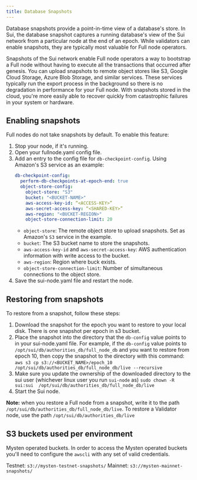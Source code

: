 ```yaml
---
title: Database Snapshots
---
```


Database snapshots provide a point-in-time view of a database's store. In Sui, the database snapshot captures a running database's view of the Sui network from a particular node at the end of an epoch. While validators can enable snapshots, they are typically most valuable for Full node operators.

Snapshots of the Sui network enable Full node operators a way to bootstrap a Full node without having to execute all the transactions that occurred after genesis. You can upload snapshots to remote object stores like S3, Google Cloud Storage, Azure Blob Storage, and similar services. These services typically run the export process in the background so there is no degradation in performance for your Full node. With snapshots stored in the cloud, you're more easily able to recover quickly from catastrophic failures in your system or hardware.

## Enabling snapshots

Full nodes do not take snapshots by default. To enable this feature:

1. Stop your node, if it's running.
2. Open your fullnode.yaml config file.
3. Add an entry to the config file for `db-checkpoint-config`. Using Amazon's S3 service as an example:
   ```yaml
   db-checkpoint-config:
     perform-db-checkpoints-at-epoch-end: true
     object-store-config:
       object-store: "S3"
       bucket: "<BUCKET-NAME>"
       aws-access-key-id: “<ACCESS-KEY>”
       aws-secret-access-key: “<SHARED-KEY>”
       aws-region: "<BUCKET-REGION>"
       object-store-connection-limit: 20
   ```
   - `object-store`: The remote object store to upload snapshots. Set as Amazon's `S3` service in the example.
   - `bucket`: The S3 bucket name to store the snapshots.
   - `aws-access-key-id` and `aws-secret-access-key`: AWS authentication information with write access to the bucket.
   - `aws-region`: Region where buck exists.
   - `object-store-connection-limit`: Number of simultaneous connections to the object store.
4. Save the sui-node.yaml file and restart the node.

## Restoring from snapshots

To restore from a snapshot, follow these steps:

1. Download the snapshot for the epoch you want to restore to your local disk. There is one snapshot per epoch in s3 bucket.
1. Place the snapshot into the directory that the `db-config` value points to in your sui-node.yaml file. For example, if the `db-config` value points to `/opt/sui/db/authorities_db/full_node_db` and you want to restore from epoch 10, then copy the snapshot to the directory with this command:
   `aws s3 cp s3://<BUCKET_NAME>/epoch_10 /opt/sui/db/authorities_db/full_node_db/live --recursive`
1. Make sure you update the ownership of the downloaded directory to the sui user (whichever linux user you run `sui-node` as)
   `sudo chown -R sui:sui  /opt/sui/db/authorities_db/full_node_db/live`
1. Start the Sui node.

**Note:** when you restore a Full node from a snapshot, write it to the path `/opt/sui/db/authorities_db/full_node_db/live`. To restore a Validator node, use the path `/opt/sui/db/authorities_db/live`

## S3 buckets used per environment

Mysten operated buckets. In order to access the Mysten operated buckets you'll need to configure the `awscli` with any set of valid credentials.

Testnet: `s3://mysten-testnet-snapshots/`
Mainnet: `s3://mysten-mainnet-snapshots/`
